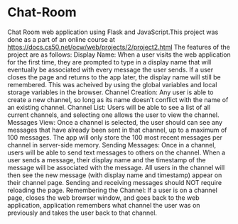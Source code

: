 # Chat-Room
Chat Room web application using Flask and JavaScript.This project was done as a part of an online course at https://docs.cs50.net/ocw/web/projects/2/project2.html 
The features of the project are as follows:
Display Name: When a user visits the web application for the first time, they are prompted to type in a display name that will eventually be associated with every message the user sends. If a user closes the page and returns to the app later, the display name will still be remembered. This was acheived by using the global variables and local storage variables in the browser.
Channel Creation: Any user is able to create a new channel, so long as its name doesn’t conflict with the name of an existing channel.
Channel List: Users will be able to see a list of all current channels, and selecting one allows the user to view the channel. 
Messages View: Once a channel is selected, the user should can see any messages that have already been sent in that channel, up to a maximum of 100 messages. The app will only store the 100 most recent messages per channel in server-side memory.
Sending Messages: Once in a channel, users will be able to send text messages to others on the channel. When a user sends a message, their display name and the timestamp of the message will be associated with the message. All users in the channel will then see the new message (with display name and timestamp) appear on their channel page. Sending and receiving messages should NOT require reloading the page.
Remembering the Channel: If a user is on a channel page, closes the web browser window, and goes back to the web application, application remembers what channel the user was on previously and takes the user back to that channel.
